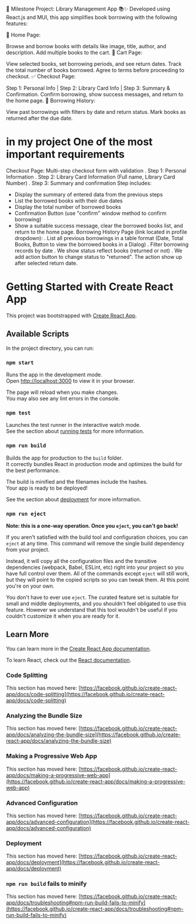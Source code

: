 🚀 Milestone Project: Library Management App 📚✨
Developed using React.js and MUI, this app simplifies book borrowing with the following features:

🌟 Home Page:

Browse and borrow books with details like image, title, author, and description.
Add multiple books to the cart.
🛒 Cart Page:

View selected books, set borrowing periods, and see return dates.
Track the total number of books borrowed.
Agree to terms before proceeding to checkout.
✅ Checkout Page:

Step 1: Personal Info | Step 2: Library Card Info | Step 3: Summary & Confirmation.
Confirm borrowing, show success messages, and return to the home page.
📖 Borrowing History:

View past borrowings with filters by date and return status.
Mark books as returned after the due date.
# in my project One of the most important requirements
Checkout Page:
Multi-step checkout form with validation
. Step 1: Personal Information
. Step 2: Library Card Information (Full name, Library Card Number)
. Step 3: Summary and confirmation Step includes:
- Display the summary of entered data from the previous steps
- List the borrowed books with their due dates
- Display the total number of borrowed books
- Confirmation Button (use "confirm" window method to confirm borrowing)
- Show a suitable success message, clear the borrowed books list, and return to the home page.
Borrowing History Page (link located in profile dropdown):
. List all previous borrowings in a table format (Date, Total Books, Button to view the borrowed books in a Dialog)
. Filter borrowing records by date
. We show status reflect books (returned or not)
. We add action button to change status to "returned". The action show up after selected return date.
# Getting Started with Create React App

This project was bootstrapped with [Create React App](https://github.com/facebook/create-react-app).

## Available Scripts

In the project directory, you can run:

### `npm start`

Runs the app in the development mode.\
Open [http://localhost:3000](http://localhost:3000) to view it in your browser.

The page will reload when you make changes.\
You may also see any lint errors in the console.

### `npm test`

Launches the test runner in the interactive watch mode.\
See the section about [running tests](https://facebook.github.io/create-react-app/docs/running-tests) for more information.

### `npm run build`

Builds the app for production to the `build` folder.\
It correctly bundles React in production mode and optimizes the build for the best performance.

The build is minified and the filenames include the hashes.\
Your app is ready to be deployed!

See the section about [deployment](https://facebook.github.io/create-react-app/docs/deployment) for more information.

### `npm run eject`

**Note: this is a one-way operation. Once you `eject`, you can't go back!**

If you aren't satisfied with the build tool and configuration choices, you can `eject` at any time. This command will remove the single build dependency from your project.

Instead, it will copy all the configuration files and the transitive dependencies (webpack, Babel, ESLint, etc) right into your project so you have full control over them. All of the commands except `eject` will still work, but they will point to the copied scripts so you can tweak them. At this point you're on your own.

You don't have to ever use `eject`. The curated feature set is suitable for small and middle deployments, and you shouldn't feel obligated to use this feature. However we understand that this tool wouldn't be useful if you couldn't customize it when you are ready for it.

## Learn More

You can learn more in the [Create React App documentation](https://facebook.github.io/create-react-app/docs/getting-started).

To learn React, check out the [React documentation](https://reactjs.org/).

### Code Splitting

This section has moved here: [https://facebook.github.io/create-react-app/docs/code-splitting](https://facebook.github.io/create-react-app/docs/code-splitting)

### Analyzing the Bundle Size

This section has moved here: [https://facebook.github.io/create-react-app/docs/analyzing-the-bundle-size](https://facebook.github.io/create-react-app/docs/analyzing-the-bundle-size)

### Making a Progressive Web App

This section has moved here: [https://facebook.github.io/create-react-app/docs/making-a-progressive-web-app](https://facebook.github.io/create-react-app/docs/making-a-progressive-web-app)

### Advanced Configuration

This section has moved here: [https://facebook.github.io/create-react-app/docs/advanced-configuration](https://facebook.github.io/create-react-app/docs/advanced-configuration)

### Deployment

This section has moved here: [https://facebook.github.io/create-react-app/docs/deployment](https://facebook.github.io/create-react-app/docs/deployment)

### `npm run build` fails to minify

This section has moved here: [https://facebook.github.io/create-react-app/docs/troubleshooting#npm-run-build-fails-to-minify](https://facebook.github.io/create-react-app/docs/troubleshooting#npm-run-build-fails-to-minify)
